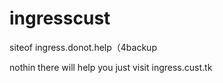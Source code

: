 # ingresscust
siteof ingress.donot.help（4backup

nothin there will help you
just visit ingress.cust.tk
